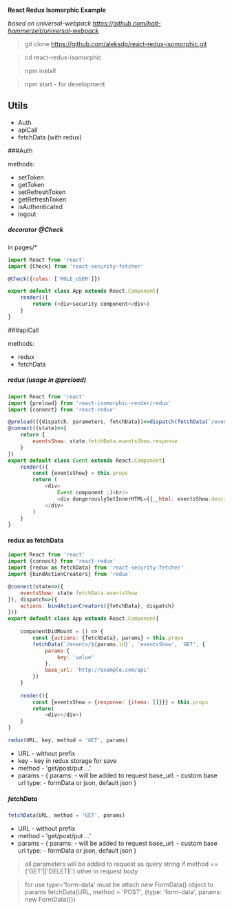 **React Redux Isomorphic Example**

*based on universal-webpack https://github.com/halt-hammerzeit/universal-webpack*

> git clone https://github.com/aleksdp/react-redux-isomorphic.git

> cd react-redux-isomorphic

> npm install

> npm start - for development

## Utils

* Auth
* apiCall
* fetchData (with redux)

###Auth

methods:

* setToken
* getToken
* setRefreshToken
* getRefreshToken
* isAuthenticated
* logout

##### decorator @Check

in pages/*


```js
import React from 'react'
import {Check} from 'react-security-fetcher'

@Check({roles: ['ROLE_USER']})

export default class App extends React.Component{
    render(){
        return (<div>security component</div>)
    }
}
```

###apiCall

methods:

* redux
* fetchData

##### redux (usage in @preload)

```js
import React from 'react'
import {preload} from 'react-isomorphic-render/redux'
import {connect} from 'react-redux'

@preload(({dispatch, parameters, fetchData})=>dispatch(fetchData(`/events/${parameters.id}`, 'eventsShow')))
@connect((state)=>{
    return {
        eventsShow: state.fetchData.eventsShow.response
    }
})
export default class Event extends React.Component{
    render(){
        const {eventsShow} = this.props
        return (
            <div>
                Event component ;)<br/>
                <div dangerouslySetInnerHTML={{__html: eventsShow.description}}></div>
            </div>
        )
    }
}
```




#### redux as fetchData

```js
import React from 'react'
import {connect} from 'react-redux'
import {redux as fetchData} from 'react-security-fetcher'
import {bindActionCreators} from 'redux'

@connect(state=>({
    eventsShow: state.fetchData.eventsShow
}), dispatch=>({
    actions: bindActionCreators({fetchData}, dispatch)
}))
export default class App extends React.Component{
   
    componentDidMount = () => {
        const {actions: {fetchData}, params} = this.props
        fetchData(`/events/${params.id}`, 'eventsShow', 'GET', {
            params:{
                key: 'value'
            },
            base_url: 'http://example.com/api'
        })
    }
    
    render(){
        const {eventsShow = {response: {items: []}}} = this.props
        return(
            <div></div>)
    }
}
```



```js
redux(URL, key, method = 'GET', params)
```
* URL - without prefix
* key - key in redux storage for save
* method - 'get/post/put ...'
* params - {
    params: - will be added to request
    base_url: - custom base url
    type: - formData or json, default json
}




##### fetchData

```js
fetchData(URL, method = 'GET', params)
```
* URL - without prefix
* method - 'get/post/put ...'
* params - {
    params: - will be added to request
    base_url: - custom base url
    type: - formData or json, default json
}

> all parameters will be added to request as query string if method == ('GET'||'DELETE')
other in request body

> for use type='form-data' must be attach new FormData() object to params
> fetchData(URL, method = 'POST', {type: 'form-data', params: new FormData()})



